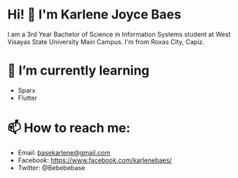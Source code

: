 # Hi! 👋 I'm  Karlene Joyce Baes

I am a 3rd Year Bachelor of Science in Information Systems student at West Visayas State University Main Campus. I'm from Roxas City, Capiz.

# 🌱 I’m currently learning
- Sparx
- Flutter

# 📫 How to reach me:
- Email: basekarlene@gmail.com
- Facebook: https://www.facebook.com/karlenebaes/
- Twitter: @Bebebebase

